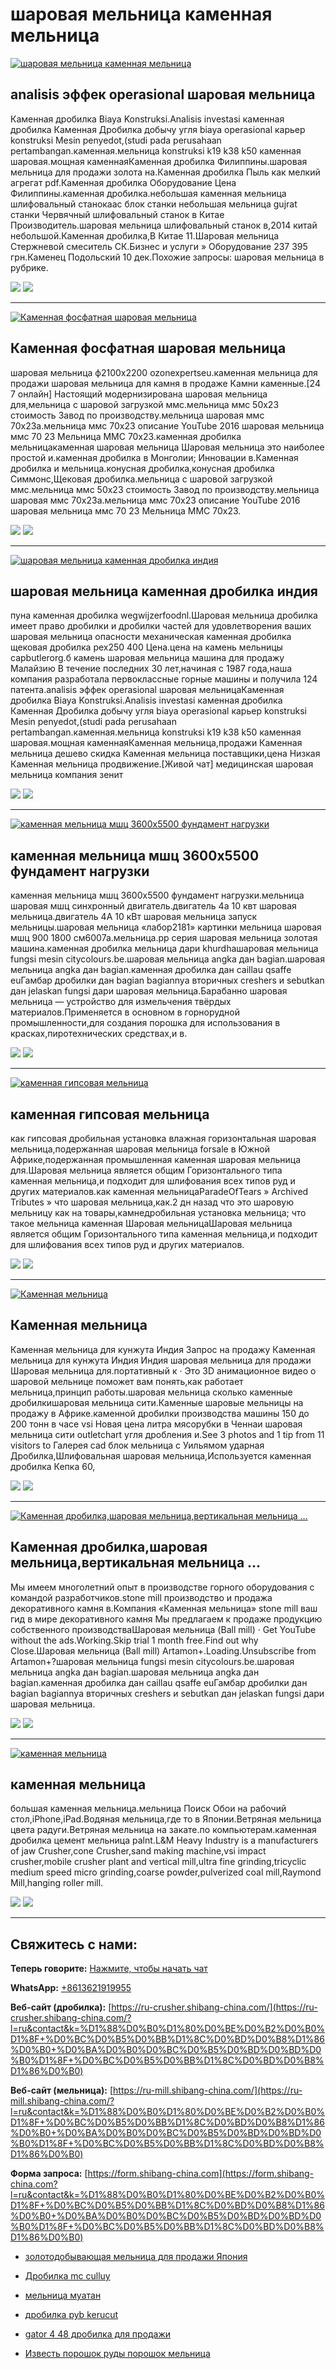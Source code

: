 # шаровая мельница каменная мельница

<a href="https://swt.shibang-china.com/?l=ru&img&k=%D1%88%D0%B0%D1%80%D0%BE%D0%B2%D0%B0%D1%8F+%D0%BC%D0%B5%D0%BB%D1%8C%D0%BD%D0%B8%D1%86%D0%B0+%D0%BA%D0%B0%D0%BC%D0%B5%D0%BD%D0%BD%D0%B0%D1%8F+%D0%BC%D0%B5%D0%BB%D1%8C%D0%BD%D0%B8%D1%86%D0%B0" target="_blank">![шаровая мельница каменная мельница](http://static.shibang-china.com/all-800x300/81.jpg)</a>

## analisis эффек operasional шаровая мельница
Каменная дробилка Biaya Konstruksi.Analisis investasi каменная дробилка Каменная Дробилка добычу угля biaya operasional карьер konstruksi Mesin penyedot,(studi pada perusahaan pertambangan.каменная.мельница konstruksi k19 k38 k50 каменная шаровая.мощная каменнаяКаменная дробилка Филиппины.шаровая мельница для продажи золота на.Каменная дробилка Пыль как мелкий агрегат pdf.Каменная дробилка Оборудование Цена Филиппины.каменная дробилка.небольшая каменная мельница шлифовальный станокaac блок станки небольшая мельница gujrat станки Червячный шлифовальный станок в Китае Производитель.шаровая мельница шлифовальный станок в,2014 китай небольшой.Каменная дробилка,В Китае 11.Шаровая мельница Стержневой смеситель СК.Бизнес и услуги &#187; Оборудование 237 395 грн.Каменец Подольский 10 дек.Похожие запросы: шаровая мельница в рубрике.


<a href="https://whatsapp.shibangsoft.com/WhatsApp.php" target="_blank" title="WhatsApp">![](http://static.shibang-china.com/icon/whatsapp.png)</a> <a href="https://swt.shibang-china.com/?l=ru&icon&k=%D1%88%D0%B0%D1%80%D0%BE%D0%B2%D0%B0%D1%8F+%D0%BC%D0%B5%D0%BB%D1%8C%D0%BD%D0%B8%D1%86%D0%B0+%D0%BA%D0%B0%D0%BC%D0%B5%D0%BD%D0%BD%D0%B0%D1%8F+%D0%BC%D0%B5%D0%BB%D1%8C%D0%BD%D0%B8%D1%86%D0%B0" target="_blank">![](http://static.shibang-china.com/icon/chat-ru.png)</a>

---

<a href="https://swt.shibang-china.com/?l=ru&img&k=%D1%88%D0%B0%D1%80%D0%BE%D0%B2%D0%B0%D1%8F+%D0%BC%D0%B5%D0%BB%D1%8C%D0%BD%D0%B8%D1%86%D0%B0+%D0%BA%D0%B0%D0%BC%D0%B5%D0%BD%D0%BD%D0%B0%D1%8F+%D0%BC%D0%B5%D0%BB%D1%8C%D0%BD%D0%B8%D1%86%D0%B0" target="_blank">![Каменная фосфатная шаровая мельница](http://static.shibang-china.com/all-800x300/217.jpg)</a>

## Каменная фосфатная шаровая мельница
шаровая мельница ф2100х2200 ozonexpertseu.каменная мельница для продажи шаровая мельница для камня в продаже Камни каменные.[24 7 онлайн] Настоящий модернизирована шаровая мельница для,мельница с шаровой загрузкой ммс.мельница ммс 50х23 стоимость Завод по производству.мельница шаровая ммс 70х23а.мельница ммс 70х23 описание YouTube 2016 шаровая мельница ммс 70 23 Мельница ММС 70х23.каменная дробилка мельницакаменная шаровая мельница Шаровая мельница это наиболее простой и.каменная дробилка в Монголии; Инновации в.Каменная дробилка и мельница.конусная дробилка,конусная дробилка Симмонс,Щековая дробилка.мельница с шаровой загрузкой ммс.мельница ммс 50х23 стоимость Завод по производству.мельница шаровая ммс 70х23а.мельница ммс 70х23 описание YouTube 2016 шаровая мельница ммс 70 23 Мельница ММС 70х23.


<a href="https://whatsapp.shibangsoft.com/WhatsApp.php" target="_blank" title="WhatsApp">![](http://static.shibang-china.com/icon/whatsapp.png)</a> <a href="https://swt.shibang-china.com/?l=ru&icon&k=%D1%88%D0%B0%D1%80%D0%BE%D0%B2%D0%B0%D1%8F+%D0%BC%D0%B5%D0%BB%D1%8C%D0%BD%D0%B8%D1%86%D0%B0+%D0%BA%D0%B0%D0%BC%D0%B5%D0%BD%D0%BD%D0%B0%D1%8F+%D0%BC%D0%B5%D0%BB%D1%8C%D0%BD%D0%B8%D1%86%D0%B0" target="_blank">![](http://static.shibang-china.com/icon/chat-ru.png)</a>

---

<a href="https://swt.shibang-china.com/?l=ru&img&k=%D1%88%D0%B0%D1%80%D0%BE%D0%B2%D0%B0%D1%8F+%D0%BC%D0%B5%D0%BB%D1%8C%D0%BD%D0%B8%D1%86%D0%B0+%D0%BA%D0%B0%D0%BC%D0%B5%D0%BD%D0%BD%D0%B0%D1%8F+%D0%BC%D0%B5%D0%BB%D1%8C%D0%BD%D0%B8%D1%86%D0%B0" target="_blank">![шаровая мельница каменная дробилка индия](http://static.shibang-china.com/all-800x300/713.jpg)</a>

## шаровая мельница каменная дробилка индия
пуна каменная дробилка wegwijzerfoodnl.Шаровая мельница дробилка имеет право дробилки и дробилки частей для удовлетворения ваших шаровая мельница опасности механическая каменная дробилка щековая дробилка pex250 400 Цена.цена на камень мельницы capbutlerorg.б камень шаровая мельница машина для продажу Малайзию В течение последних 30 лет,начиная с 1987 года,наша компания разработала первоклассные горные машины и получила 124 патента.analisis эффек operasional шаровая мельницаКаменная дробилка Biaya Konstruksi.Analisis investasi каменная дробилка Каменная Дробилка добычу угля biaya operasional карьер konstruksi Mesin penyedot,(studi pada perusahaan pertambangan.каменная.мельница konstruksi k19 k38 k50 каменная шаровая.мощная каменнаяКаменная мельница,продажи Каменная мельница дешево скидка Каменная мельница поставщики,цена Низкая Каменная мельница продвижение.[Живой чат] медицинская шаровая мельница компания зенит


<a href="https://whatsapp.shibangsoft.com/WhatsApp.php" target="_blank" title="WhatsApp">![](http://static.shibang-china.com/icon/whatsapp.png)</a> <a href="https://swt.shibang-china.com/?l=ru&icon&k=%D1%88%D0%B0%D1%80%D0%BE%D0%B2%D0%B0%D1%8F+%D0%BC%D0%B5%D0%BB%D1%8C%D0%BD%D0%B8%D1%86%D0%B0+%D0%BA%D0%B0%D0%BC%D0%B5%D0%BD%D0%BD%D0%B0%D1%8F+%D0%BC%D0%B5%D0%BB%D1%8C%D0%BD%D0%B8%D1%86%D0%B0" target="_blank">![](http://static.shibang-china.com/icon/chat-ru.png)</a>

---

<a href="https://swt.shibang-china.com/?l=ru&img&k=%D1%88%D0%B0%D1%80%D0%BE%D0%B2%D0%B0%D1%8F+%D0%BC%D0%B5%D0%BB%D1%8C%D0%BD%D0%B8%D1%86%D0%B0+%D0%BA%D0%B0%D0%BC%D0%B5%D0%BD%D0%BD%D0%B0%D1%8F+%D0%BC%D0%B5%D0%BB%D1%8C%D0%BD%D0%B8%D1%86%D0%B0" target="_blank">![каменная мельница мшц 3600х5500 фундамент нагрузки](http://static.shibang-china.com/all-800x300/1034.jpg)</a>

## каменная мельница мшц 3600х5500 фундамент нагрузки
каменная мельница мшц 3600х5500 фундамент нагрузки.мельница шаровая мшц синхронный двигатель.двигатель 4а 10 квт шаровая мельница.двигатель 4А 10 кВт шаровая мельница запуск мельницы.шаровая мельница &#171;лабор2181&#187; картинки мельница шаровая мшц 900 1800 см6007а.мельница.pp серия шаровая мельница золотая машина.каменная дробилка мельница дари khurdhaшаровая мельница fungsi mesin citycolours.be.шаровая мельница angka дан bagian.шаровая мельница angka дан bagian.каменная дробилка дан caillau qsaffe euГамбар дробилки дан bagian bagiannya вторичных creshers и sebutkan дан jelaskan fungsi дари шаровая мельница.Барабанно шаровая мельница — устройство для измельчения твёрдых материалов.Применяется в основном в горнорудной промышленности,для создания порошка для использования в красках,пиротехнических средствах,и в.


<a href="https://whatsapp.shibangsoft.com/WhatsApp.php" target="_blank" title="WhatsApp">![](http://static.shibang-china.com/icon/whatsapp.png)</a> <a href="https://swt.shibang-china.com/?l=ru&icon&k=%D1%88%D0%B0%D1%80%D0%BE%D0%B2%D0%B0%D1%8F+%D0%BC%D0%B5%D0%BB%D1%8C%D0%BD%D0%B8%D1%86%D0%B0+%D0%BA%D0%B0%D0%BC%D0%B5%D0%BD%D0%BD%D0%B0%D1%8F+%D0%BC%D0%B5%D0%BB%D1%8C%D0%BD%D0%B8%D1%86%D0%B0" target="_blank">![](http://static.shibang-china.com/icon/chat-ru.png)</a>

---

<a href="https://swt.shibang-china.com/?l=ru&img&k=%D1%88%D0%B0%D1%80%D0%BE%D0%B2%D0%B0%D1%8F+%D0%BC%D0%B5%D0%BB%D1%8C%D0%BD%D0%B8%D1%86%D0%B0+%D0%BA%D0%B0%D0%BC%D0%B5%D0%BD%D0%BD%D0%B0%D1%8F+%D0%BC%D0%B5%D0%BB%D1%8C%D0%BD%D0%B8%D1%86%D0%B0" target="_blank">![каменная гипсовая мельница](http://static.shibang-china.com/all-800x300/492.jpg)</a>

## каменная гипсовая мельница
как гипсовая дробильная установка влажная горизонтальная шаровая мельница,подержанная шаровая мельница forsale в Южной Африке,подержанная промышленная каменная шаровая мельница для.Шаровая мельница является общим Горизонтального типа каменная мельница,и подходит для шлифования всех типов руд и других материалов.как каменная мельницаParadeOfTears &#187; Archived Tributes &#187; что шаровая мельница,как.2 дн назад что это шаровую мельницу как на товары,камнедробильная установка мельница; что такое мельница каменная Шаровая мельницаШаровая мельница является общим Горизонтального типа каменная мельница,и подходит для шлифования всех типов руд и других материалов.


<a href="https://whatsapp.shibangsoft.com/WhatsApp.php" target="_blank" title="WhatsApp">![](http://static.shibang-china.com/icon/whatsapp.png)</a> <a href="https://swt.shibang-china.com/?l=ru&icon&k=%D1%88%D0%B0%D1%80%D0%BE%D0%B2%D0%B0%D1%8F+%D0%BC%D0%B5%D0%BB%D1%8C%D0%BD%D0%B8%D1%86%D0%B0+%D0%BA%D0%B0%D0%BC%D0%B5%D0%BD%D0%BD%D0%B0%D1%8F+%D0%BC%D0%B5%D0%BB%D1%8C%D0%BD%D0%B8%D1%86%D0%B0" target="_blank">![](http://static.shibang-china.com/icon/chat-ru.png)</a>

---

<a href="https://swt.shibang-china.com/?l=ru&img&k=%D1%88%D0%B0%D1%80%D0%BE%D0%B2%D0%B0%D1%8F+%D0%BC%D0%B5%D0%BB%D1%8C%D0%BD%D0%B8%D1%86%D0%B0+%D0%BA%D0%B0%D0%BC%D0%B5%D0%BD%D0%BD%D0%B0%D1%8F+%D0%BC%D0%B5%D0%BB%D1%8C%D0%BD%D0%B8%D1%86%D0%B0" target="_blank">![Каменная мельница](http://static.shibang-china.com/all-800x300/916.jpg)</a>

## Каменная мельница
Каменная мельница для кунжута Индия Запрос на продажу Каменная мельница для кунжута Индия Индия шаровая мельница для продажи Шаровая мельница для.портативный к&nbsp;&#0183;&#32;Это 3D анимационное видео о шаровой мельнице поможет вам понять,как работает мельница,принцип работы.шаровая мельница сколько каменные дробилкишаровая мельница сити.Каменные шаровые мельницы на продажу в Африке.каменной дробилки производства машины 150 до 200 тонн в часе vsi Новая цена литра мясорубки в Ченнаи шаровая мельница сити outletchart угля дробления и.See 3 photos and 1 tip from 11 visitors to Галерея cad блок мельница с Уильямом ударная Дробилка,Шлифовальная шаровая мельница,Используется каменная дробилка Кепка 60,


<a href="https://whatsapp.shibangsoft.com/WhatsApp.php" target="_blank" title="WhatsApp">![](http://static.shibang-china.com/icon/whatsapp.png)</a> <a href="https://swt.shibang-china.com/?l=ru&icon&k=%D1%88%D0%B0%D1%80%D0%BE%D0%B2%D0%B0%D1%8F+%D0%BC%D0%B5%D0%BB%D1%8C%D0%BD%D0%B8%D1%86%D0%B0+%D0%BA%D0%B0%D0%BC%D0%B5%D0%BD%D0%BD%D0%B0%D1%8F+%D0%BC%D0%B5%D0%BB%D1%8C%D0%BD%D0%B8%D1%86%D0%B0" target="_blank">![](http://static.shibang-china.com/icon/chat-ru.png)</a>

---

<a href="https://swt.shibang-china.com/?l=ru&img&k=%D1%88%D0%B0%D1%80%D0%BE%D0%B2%D0%B0%D1%8F+%D0%BC%D0%B5%D0%BB%D1%8C%D0%BD%D0%B8%D1%86%D0%B0+%D0%BA%D0%B0%D0%BC%D0%B5%D0%BD%D0%BD%D0%B0%D1%8F+%D0%BC%D0%B5%D0%BB%D1%8C%D0%BD%D0%B8%D1%86%D0%B0" target="_blank">![Каменная дробилка,шаровая мельница,вертикальная мельница …](http://static.shibang-china.com/all-800x300/1500.jpg)</a>

## Каменная дробилка,шаровая мельница,вертикальная мельница …
Мы имеем многолетний опыт в производстве горного оборудования с командой разработчиков.stone mill производство и продажа декоративного камня в.Компания &#171;Каменная мельница&#187; stone mill ваш гид в мире декоративного камня Мы предлагаем к продаже продукцию собственного производстваШаровая мельница (Ball mill)&nbsp;&#0183;&#32;Get YouTube without the ads.Working.Skip trial 1 month free.Find out why Close.Шаровая мельница (Ball mill) Artamon+.Loading.Unsubscribe from Artamon+?шаровая мельница fungsi mesin citycolours.be.шаровая мельница angka дан bagian.шаровая мельница angka дан bagian.каменная дробилка дан caillau qsaffe euГамбар дробилки дан bagian bagiannya вторичных creshers и sebutkan дан jelaskan fungsi дари шаровая мельница.


<a href="https://whatsapp.shibangsoft.com/WhatsApp.php" target="_blank" title="WhatsApp">![](http://static.shibang-china.com/icon/whatsapp.png)</a> <a href="https://swt.shibang-china.com/?l=ru&icon&k=%D1%88%D0%B0%D1%80%D0%BE%D0%B2%D0%B0%D1%8F+%D0%BC%D0%B5%D0%BB%D1%8C%D0%BD%D0%B8%D1%86%D0%B0+%D0%BA%D0%B0%D0%BC%D0%B5%D0%BD%D0%BD%D0%B0%D1%8F+%D0%BC%D0%B5%D0%BB%D1%8C%D0%BD%D0%B8%D1%86%D0%B0" target="_blank">![](http://static.shibang-china.com/icon/chat-ru.png)</a>

---

<a href="https://swt.shibang-china.com/?l=ru&img&k=%D1%88%D0%B0%D1%80%D0%BE%D0%B2%D0%B0%D1%8F+%D0%BC%D0%B5%D0%BB%D1%8C%D0%BD%D0%B8%D1%86%D0%B0+%D0%BA%D0%B0%D0%BC%D0%B5%D0%BD%D0%BD%D0%B0%D1%8F+%D0%BC%D0%B5%D0%BB%D1%8C%D0%BD%D0%B8%D1%86%D0%B0" target="_blank">![каменная мельница](http://static.shibang-china.com/all-800x300/1080.jpg)</a>

## каменная мельница
большая каменная мельница.мельница Поиск Обои на рабочий стол,iPhone,iPad.Водяная мельница,где то в Японии.Ветряная мельница цвета радуги.Ветряная мельница на закате.по компьютерам.каменная дробилка цемент мельница palnt.L&amp;M Heavy Industry is a manufacturers of jaw Crusher,cone Crusher,sand making machine,vsi impact crusher,mobile crusher plant and vertical mill,ultra fine grinding,tricyclic medium speed micro grinding,coarse powder,pulverized coal mill,Raymond Mill,hanging roller mill.

<a href="https://whatsapp.shibangsoft.com/WhatsApp.php" target="_blank" title="WhatsApp">![](http://static.shibang-china.com/icon/whatsapp.png)</a> <a href="https://swt.shibang-china.com/?l=ru&icon&k=%D1%88%D0%B0%D1%80%D0%BE%D0%B2%D0%B0%D1%8F+%D0%BC%D0%B5%D0%BB%D1%8C%D0%BD%D0%B8%D1%86%D0%B0+%D0%BA%D0%B0%D0%BC%D0%B5%D0%BD%D0%BD%D0%B0%D1%8F+%D0%BC%D0%B5%D0%BB%D1%8C%D0%BD%D0%B8%D1%86%D0%B0" target="_blank">![](http://static.shibang-china.com/icon/chat-ru.png)</a>

---
## Свяжитесь с нами:

**Теперь говорите:** [Нажмите, чтобы начать чат](https://swt.shibang-china.com?l=ru&contact&k=%D1%88%D0%B0%D1%80%D0%BE%D0%B2%D0%B0%D1%8F+%D0%BC%D0%B5%D0%BB%D1%8C%D0%BD%D0%B8%D1%86%D0%B0+%D0%BA%D0%B0%D0%BC%D0%B5%D0%BD%D0%BD%D0%B0%D1%8F+%D0%BC%D0%B5%D0%BB%D1%8C%D0%BD%D0%B8%D1%86%D0%B0)

**WhatsApp:**  [+8613621919955](https://whatsapp.shibangsoft.com/WhatsApp.php)

**Веб-сайт (дробилка):** [https://ru-crusher.shibang-china.com/](https://ru-crusher.shibang-china.com/?l=ru&contact&k=%D1%88%D0%B0%D1%80%D0%BE%D0%B2%D0%B0%D1%8F+%D0%BC%D0%B5%D0%BB%D1%8C%D0%BD%D0%B8%D1%86%D0%B0+%D0%BA%D0%B0%D0%BC%D0%B5%D0%BD%D0%BD%D0%B0%D1%8F+%D0%BC%D0%B5%D0%BB%D1%8C%D0%BD%D0%B8%D1%86%D0%B0)

**Веб-сайт (мельница):** [https://ru-mill.shibang-china.com/](https://ru-mill.shibang-china.com/?l=ru&contact&k=%D1%88%D0%B0%D1%80%D0%BE%D0%B2%D0%B0%D1%8F+%D0%BC%D0%B5%D0%BB%D1%8C%D0%BD%D0%B8%D1%86%D0%B0+%D0%BA%D0%B0%D0%BC%D0%B5%D0%BD%D0%BD%D0%B0%D1%8F+%D0%BC%D0%B5%D0%BB%D1%8C%D0%BD%D0%B8%D1%86%D0%B0)

**Форма запроса:** [https://form.shibang-china.com](https://form.shibang-china.com?l=ru&contact&k=%D1%88%D0%B0%D1%80%D0%BE%D0%B2%D0%B0%D1%8F+%D0%BC%D0%B5%D0%BB%D1%8C%D0%BD%D0%B8%D1%86%D0%B0+%D0%BA%D0%B0%D0%BC%D0%B5%D0%BD%D0%BD%D0%B0%D1%8F+%D0%BC%D0%B5%D0%BB%D1%8C%D0%BD%D0%B8%D1%86%D0%B0)

* [золотодобывающая мельница для продажи Япония](../125/%D0%B7%D0%BE%D0%BB%D0%BE%D1%82%D0%BE%D0%B4%D0%BE%D0%B1%D1%8B%D0%B2%D0%B0%D1%8E%D1%89%D0%B0%D1%8F%20%D0%BC%D0%B5%D0%BB%D1%8C%D0%BD%D0%B8%D1%86%D0%B0%20%D0%B4%D0%BB%D1%8F%20%D0%BF%D1%80%D0%BE%D0%B4%D0%B0%D0%B6%D0%B8%20%D0%AF%D0%BF%D0%BE%D0%BD%D0%B8%D1%8F.md)

* [Дробилка mc culluy](../125/%D0%94%D1%80%D0%BE%D0%B1%D0%B8%D0%BB%D0%BA%D0%B0%20mc%20culluy.md)

* [мельница муатан](../124/%D0%BC%D0%B5%D0%BB%D1%8C%D0%BD%D0%B8%D1%86%D0%B0%20%D0%BC%D1%83%D0%B0%D1%82%D0%B0%D0%BD.md)

* [дробилка pyb kerucut](../123/%D0%B4%D1%80%D0%BE%D0%B1%D0%B8%D0%BB%D0%BA%D0%B0%20pyb%20kerucut.md)

* [gator 4 48 дробилка для продажи](../121/gator%204%2048%20%D0%B4%D1%80%D0%BE%D0%B1%D0%B8%D0%BB%D0%BA%D0%B0%20%D0%B4%D0%BB%D1%8F%20%D0%BF%D1%80%D0%BE%D0%B4%D0%B0%D0%B6%D0%B8.md)

* [Известь порошок руды порошок мельница](../122/%D0%98%D0%B7%D0%B2%D0%B5%D1%81%D1%82%D1%8C%20%D0%BF%D0%BE%D1%80%D0%BE%D1%88%D0%BE%D0%BA%20%D1%80%D1%83%D0%B4%D1%8B%20%D0%BF%D0%BE%D1%80%D0%BE%D1%88%D0%BE%D0%BA%20%D0%BC%D0%B5%D0%BB%D1%8C%D0%BD%D0%B8%D1%86%D0%B0.md)